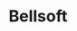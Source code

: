 ---
codehost: https://github.com/https://github.com/bell-sw
linkedin: https://linkedin.com/company/bell-sw
logohandle: bell-sw
sort: bell-sw
title: Bellsoft
twitter: https://x.com/bellsoftware
website: https://bell-sw.com/
youtube: https://youtube.com/channel/UCAsJMQdRujw4_r6k-eATMDw
---